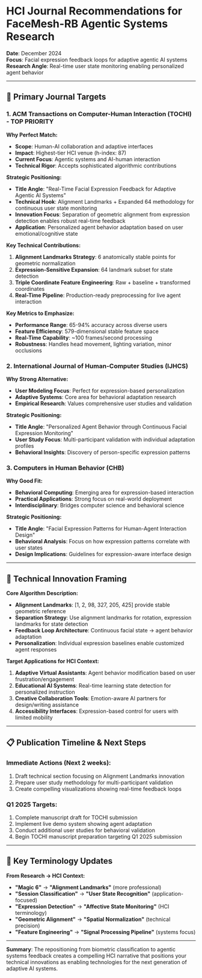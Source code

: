 # HCI Journal Recommendations for FaceMesh-RB Agentic Systems Research

**Date**: December 2024  
**Focus**: Facial expression feedback loops for adaptive agentic AI systems  
**Research Angle**: Real-time user state monitoring enabling personalized agent behavior  

---

## 🎯 **Primary Journal Targets**

### **1. ACM Transactions on Computer-Human Interaction (TOCHI) - TOP PRIORITY**

**Why Perfect Match:**
- **Scope**: Human-AI collaboration and adaptive interfaces
- **Impact**: Highest-tier HCI venue (h-index: 87)
- **Current Focus**: Agentic systems and AI-human interaction
- **Technical Rigor**: Accepts sophisticated algorithmic contributions

**Strategic Positioning:**
- **Title Angle**: "Real-Time Facial Expression Feedback for Adaptive Agentic AI Systems"
- **Technical Hook**: Alignment Landmarks + Expanded 64 methodology for continuous user state monitoring
- **Innovation Focus**: Separation of geometric alignment from expression detection enables robust real-time feedback
- **Application**: Personalized agent behavior adaptation based on user emotional/cognitive state

**Key Technical Contributions:**
1. **Alignment Landmarks Strategy**: 6 anatomically stable points for geometric normalization
2. **Expression-Sensitive Expansion**: 64 landmark subset for state detection
3. **Triple Coordinate Feature Engineering**: Raw + baseline + transformed coordinates
4. **Real-Time Pipeline**: Production-ready preprocessing for live agent interaction

**Key Metrics to Emphasize:**
- **Performance Range**: 65-94% accuracy across diverse users
- **Feature Efficiency**: 579-dimensional stable feature space
- **Real-Time Capability**: ~100 frames/second processing
- **Robustness**: Handles head movement, lighting variation, minor occlusions

### **2. International Journal of Human-Computer Studies (IJHCS)**

**Why Strong Alternative:**
- **User Modeling Focus**: Perfect for expression-based personalization
- **Adaptive Systems**: Core area for behavioral adaptation research
- **Empirical Research**: Values comprehensive user studies and validation

**Strategic Positioning:**
- **Title Angle**: "Personalized Agent Behavior through Continuous Facial Expression Monitoring"
- **User Study Focus**: Multi-participant validation with individual adaptation profiles
- **Behavioral Insights**: Discovery of person-specific expression patterns

### **3. Computers in Human Behavior (CHB)**

**Why Good Fit:**
- **Behavioral Computing**: Emerging area for expression-based interaction
- **Practical Applications**: Strong focus on real-world deployment
- **Interdisciplinary**: Bridges computer science and behavioral science

**Strategic Positioning:**
- **Title Angle**: "Facial Expression Patterns for Human-Agent Interaction Design"
- **Behavioral Analysis**: Focus on how expression patterns correlate with user states
- **Design Implications**: Guidelines for expression-aware interface design

---

## 🚀 **Technical Innovation Framing**

**Core Algorithm Description:**
- **Alignment Landmarks**: [1, 2, 98, 327, 205, 425] provide stable geometric reference
- **Separation Strategy**: Use alignment landmarks for rotation, expression landmarks for state detection
- **Feedback Loop Architecture**: Continuous facial state → agent behavior adaptation
- **Personalization**: Individual expression baselines enable customized agent responses

**Target Applications for HCI Context:**
1. **Adaptive Virtual Assistants**: Agent behavior modification based on user frustration/engagement
2. **Educational AI Systems**: Real-time learning state detection for personalized instruction
3. **Creative Collaboration Tools**: Emotion-aware AI partners for design/writing assistance
4. **Accessibility Interfaces**: Expression-based control for users with limited mobility

---

## 📋 **Publication Timeline & Next Steps**

### **Immediate Actions (Next 2 weeks):**
1. Draft technical section focusing on Alignment Landmarks innovation
2. Prepare user study methodology for multi-participant validation
3. Create compelling visualizations showing real-time feedback loops

### **Q1 2025 Targets:**
1. Complete manuscript draft for TOCHI submission
2. Implement live demo system showing agent adaptation
3. Conduct additional user studies for behavioral validation
4. Begin TOCHI manuscript preparation targeting Q1 2025 submission

---

## 🔑 **Key Terminology Updates**

**From Research → HCI Context:**
- **"Magic 6"** → **"Alignment Landmarks"** (more professional)
- **"Session Classification"** → **"User State Recognition"** (application-focused)  
- **"Expression Detection"** → **"Affective State Monitoring"** (HCI terminology)
- **"Geometric Alignment"** → **"Spatial Normalization"** (technical precision)
- **"Feature Engineering"** → **"Signal Processing Pipeline"** (systems focus)

---

**Summary**: The repositioning from biometric classification to agentic systems feedback creates a compelling HCI narrative that positions your technical innovations as enabling technologies for the next generation of adaptive AI systems. 